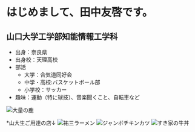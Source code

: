 # **はじめまして、田中友啓です。**
## 山口大学工学部知能情報工学科

* 出身：奈良県
* 出身校：天理高校
* 部活
  * 大学：合気道同好会
  * 中学・高校:バスケットボール部
  * 小学校：サッカー
* 趣味：運動（特に球技）、音楽聞くこと、自転車など

![大量の鹿](https://blog-001.west.edge.storage-yahoo.jp/res/blog-93-df/blue_bells_garden/folder/626231/97/25939197/img_5?1405697855)

*山大生ご用達の店↓
![祐三ラーメン](https://ximg.retty.me/crop/s600x600/-/retty/img_repo/l/01/19816092.jpg)
![ジャンボチキンカツ](https://tblg.k-img.com/restaurant/images/Rvw/61003/640x640_rect_61003451.jpg)
![すき家の牛丼](http://i.gzn.jp/img/2009/08/12/gyudon_king_review/P1170286.JPG)
